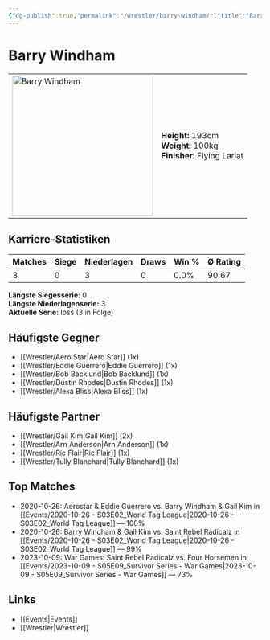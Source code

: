```yaml
---
{"dg-publish":true,"permalink":"/wrestler/barry-windham/","title":"Barry Windham","tags":["wrestler"],"noteIcon":""}
---
```



# Barry Windham

<table>
        <tr>
        <td><img src="https://github.com/CptSpaulding1980/choke-slam-wrestling/releases/download/images/Barry_Windham.png" width="280" alt="Barry Windham"></td>
        <td>
        <b>Height:</b> 193cm<br>
        <b>Weight:</b> 100kg<br>
        <b>Finisher:</b> Flying Lariat<br>
        </td>
        </tr>
        </table>
        
## Karriere-Statistiken

| Matches | Siege | Niederlagen | Draws | Win % | Ø Rating |
|---------|-------|-------------|-------|-------|-----------|
| 3 | 0 | 3 | 0 | 0.0% | 90.67 |

**Längste Siegesserie:** 0<br>**Längste Niederlagenserie:** 3<br>**Aktuelle Serie:** loss (3 in Folge)


## Häufigste Gegner
- [[Wrestler/Aero Star\|Aero Star]] (1x)
- [[Wrestler/Eddie Guerrero\|Eddie Guerrero]] (1x)
- [[Wrestler/Bob Backlund\|Bob Backlund]] (1x)
- [[Wrestler/Dustin Rhodes\|Dustin Rhodes]] (1x)
- [[Wrestler/Alexa Bliss\|Alexa Bliss]] (1x)

## Häufigste Partner
- [[Wrestler/Gail Kim\|Gail Kim]] (2x)
- [[Wrestler/Arn Anderson\|Arn Anderson]] (1x)
- [[Wrestler/Ric Flair\|Ric Flair]] (1x)
- [[Wrestler/Tully Blanchard\|Tully Blanchard]] (1x)

## Top Matches
- 2020-10-26: Aerostar & Eddie Guerrero vs. Barry Windham & Gail Kim in [[Events/2020-10-26 - S03E02_World Tag League\|2020-10-26 - S03E02_World Tag League]] — 100%
- 2020-10-26: Barry Windham & Gail Kim vs. Saint Rebel Radicalz in [[Events/2020-10-26 - S03E02_World Tag League\|2020-10-26 - S03E02_World Tag League]] — 99%
- 2023-10-09: War Games: Saint Rebel Radicalz vs. Four Horsemen in [[Events/2023-10-09 - S05E09_Survivor Series - War Games\|2023-10-09 - S05E09_Survivor Series - War Games]] — 73%

## Links
- [[Events\|Events]]
- [[Wrestler\|Wrestler]]
